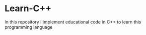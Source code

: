 # Learn-C++
In this repository I implement educational code in C++ to learn this programming language
